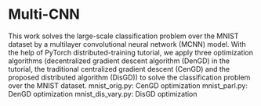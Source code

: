 # Multi-CNN
This work solves the large-scale classification problem over the MNIST dataset by a multilayer convolutional neural network (MCNN) model. 
With the help of PyTorch distributed-training tutorial, we apply three optimization algorithms (decentralized gradient descent algorithm (DenGD) in the tutorial, the traditional centralized gradient descent (CenGD) and the proposed distributed algorithm (DisGD))
 to solve the classification problem over the MNIST dataset.
 mnist_orig.py: CenGD optimization
 mnist_parl.py: DenGD optimization
 mnist_dis_vary.py: DisGD optimization
